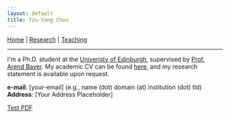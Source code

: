 ```yaml
---
layout: default
title: Tzu-Yang Chou
---
```



[Home](index.md) | [Research](research.md) | [Teaching](teaching.md)

---

I'm a Ph.D. student at the [Univeristy of Edinburgh](https://www.maths.ed.ac.uk/school-of-mathematics), supervised by [Prof. Arend Bayer](https://www.maths.ed.ac.uk/~abayer/). 
My academic CV can be found [here](assets/cv.pdf), and my research statement is available upon request.

**e-mail**: [your-email] (e.g., name (dot) domain (at) institution (dot) tld)  
**Address**: [Your Address Placeholder]

[Test PDF](assets/papers/test-file.pdf)
